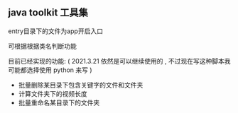 ## java toolkit 工具集

entry目录下的文件为app开启入口

可根据根据类名判断功能

目前已经实现的功能: ( 2021.3.21 依然是可以继续使用的 , 不过现在写这种脚本我可能都选择使用 python 来写 )

- 批量删除某目录下包含关键字的文件和文件夹
- 计算文件夹下的视频长度
- 批量重命名某目录下的文件夹
